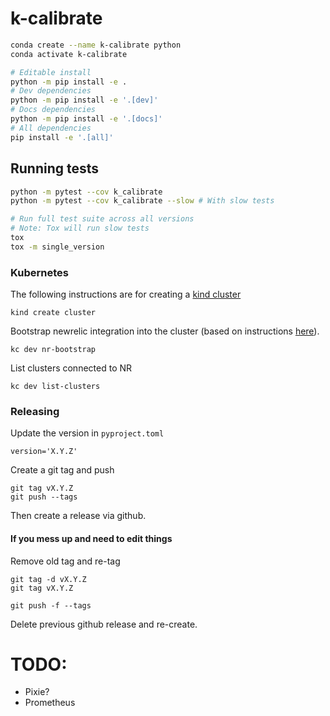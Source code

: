 # k-calibrate

```bash
conda create --name k-calibrate python
conda activate k-calibrate
```

```bash
# Editable install
python -m pip install -e .
# Dev dependencies
python -m pip install -e '.[dev]'
# Docs dependencies
python -m pip install -e '.[docs]'
# All dependencies
pip install -e '.[all]'
```

## Running tests

```bash 
python -m pytest --cov k_calibrate
python -m pytest --cov k_calibrate --slow # With slow tests

# Run full test suite across all versions
# Note: Tox will run slow tests
tox
tox -m single_version
```

### Kubernetes

The following instructions are for creating a [kind cluster](https://kind.sigs.k8s.io/)

```
kind create cluster
```

Bootstrap newrelic integration into the cluster (based on instructions [here](https://docs.newrelic.com/install/kubernetes)).

```
kc dev nr-bootstrap
```

List clusters connected to NR

```
kc dev list-clusters
```

### Releasing

Update the version in `pyproject.toml`
```
version='X.Y.Z'
```

Create a git tag and push
```
git tag vX.Y.Z
git push --tags
```

Then create a release via github.

#### If you mess up and need to edit things

Remove old tag and re-tag
```
git tag -d vX.Y.Z
git tag vX.Y.Z

git push -f --tags
```

Delete previous github release and re-create.

# TODO:
- Pixie?
- Prometheus 